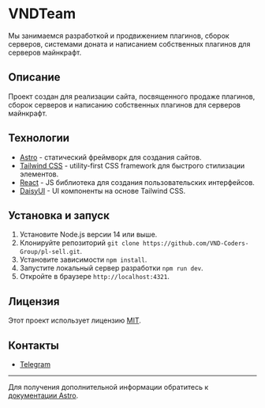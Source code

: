# VNDTeam

Мы занимаемся разработкой и продвижением плагинов, сборок серверов, системами доната и написанием собственных плагинов для серверов майнкрафт.

## Описание

Проект создан для реализации сайта, посвященного продаже плагинов, сборок серверов и написанию собственных плагинов для серверов майнкрафт.

## Технологии

- [Astro](https://astro.build/) - статический фреймворк для создания сайтов.
- [Tailwind CSS](https://tailwindcss.com/) - utility-first CSS framework для быстрого стилизации элементов.
- [React](https://ru.reactjs.org/) - JS библиотека для создания пользовательских интерфейсов.
- [DaisyUI](https://daisyui.com/) - UI компоненты на основе Tailwind CSS.

## Установка и запуск

1. Установите Node.js версии 14 или выше.
2. Клонируйте репозиторий `git clone https://github.com/VND-Coders-Group/pl-sell.git`.
3. Установите зависимости `npm install`.
4. Запустите локальный сервер разработки `npm run dev`.
5. Откройте в браузере `http://localhost:4321`.

## Лицензия

Этот проект использует лицензию [MIT](LICENSE).

## Контакты

- [Telegram](https://t.me/vndteam_bot)

---

Для получения дополнительной информации обратитесь к [документации Astro](https://docs.astro.build/).
